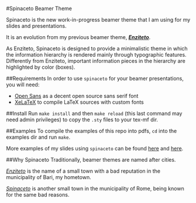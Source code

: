 #Spinaceto Beamer Theme

Spinaceto is the new work-in-progress beamer theme that I am using for my slides and presentations.

It is an evolution from my previous beamer theme, [**_Enziteto_**](https://github.com/arranger1044/enzitetobeamertheme).

As Enziteto, Spinaceto is designed to provide a minimalistic theme in which
the information hierarchy is rendered mainly through typographic features.
Differently from Enziteto, important information pieces in the hierarchy are highlighted by color (boxes).

##Requirements
In order to use `spinaceto` for your beamer presentations, you will need:

- [Open Sans](https://www.google.com/fonts/specimen/Open+Sans) as a
  decent open source sans serif font
- [XeLaTeX](http://www.xelatex.org/) to compile LaTeX sources with
custom fonts

##Install
Run `make install` and then `make reload` (this last command may need
admin privileges) to copy the `.sty` files to your tex-mf dir.

##Examples
To compile the examples of this repo into pdfs, `cd` into the examples dir and run `make`.

More examples of my slides using `spinaceto` can be found [here](https://github.com/arranger1044/aaai19-abda-presgari/blob/master/presgari.pdf) and [here](https://github.com/arranger1044/antitesi-presgari/blob/master/presgari.pdf).

##Why Spinaceto
Traditionally, beamer themes are named after cities.

[*Enziteto*](https://github.com/arranger1044/enzitetobeamertheme) is the name of a small town with a bad reputation in the municipality of Bari, my hometown. 

[*Spinaceto*](https://www.youtube.com/watch?v=mACBDz6vBpI) is another small town in the municipality of Rome, being known for the same bad reasons.
